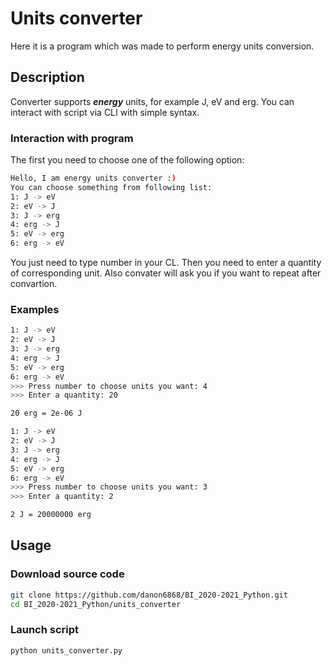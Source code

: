 # Units converter

Here it is a program which was made to perform energy units conversion.

## Description

Converter supports ***energy*** units, for example J, eV and erg. You can interact with script via CLI with simple syntax.

### Interaction with program

The first you need to choose one of the following option:

```bash
Hello, I am energy units converter :)
You can choose something from following list:
1: J -> eV
2: eV -> J
3: J -> erg
4: erg -> J
5: eV -> erg
6: erg -> eV
```

You just need to type number in your CL. Then you need to enter a quantity of corresponding unit. Also convater will ask you if you want to repeat after convartion.

### Examples

```bash
1: J -> eV
2: eV -> J
3: J -> erg
4: erg -> J
5: eV -> erg
6: erg -> eV
>>> Press number to choose units you want: 4
>>> Enter a quantity: 20

20 erg = 2e-06 J
```

```bash
1: J -> eV
2: eV -> J
3: J -> erg
4: erg -> J
5: eV -> erg
6: erg -> eV
>>> Press number to choose units you want: 3
>>> Enter a quantity: 2

2 J = 20000000 erg
```

## Usage

### Download source code

```bash
git clone https://github.com/danon6868/BI_2020-2021_Python.git
cd BI_2020-2021_Python/units_converter
```

### Launch script

```
python units_converter.py
```

